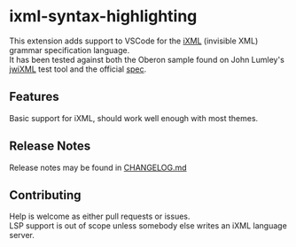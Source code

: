 # ixml-syntax-highlighting

This extension adds support to VSCode for the [iXML](https://invisiblexml.org/) (invisible XML) grammar specification language.  
It has been tested against both the Oberon sample found on John Lumley's [jwiXML](https://johnlumley.github.io/jwiXML.xhtml) test tool and the official [spec](https://invisiblexml.org/1.0/#complete).  


## Features

Basic support for iXML, should work well enough with most themes.

## Release Notes

Release notes may be found in [CHANGELOG.md](CHANGELOG.md)

## Contributing

Help is welcome as either pull requests or issues.  
LSP support is out of scope unless somebody else writes an iXML language server.  
